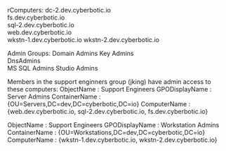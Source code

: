 rComputers:
dc-2.dev.cyberbotic.io   
fs.dev.cyberbotic.io     
sql-2.dev.cyberbotic.io  
web.dev.cyberbotic.io    
wkstn-1.dev.cyberbotic.io
wkstn-2.dev.cyberbotic.io

Admin Groups:
Domain Admins 
Key Admins    
DnsAdmins     
MS SQL Admins 
Studio Admins

Members in the support enginners group (jking) have admin access to these computers:
ObjectName     : Support Engineers
GPODisplayName : Server Admins
ContainerName  : {OU=Servers,DC=dev,DC=cyberbotic,DC=io}
ComputerName   : {web.dev.cyberbotic.io, sql-2.dev.cyberbotic.io, fs.dev.cyberbotic.io}

ObjectName     : Support Engineers
GPODisplayName : Workstation Admins
ContainerName  : {OU=Workstations,DC=dev,DC=cyberbotic,DC=io}
ComputerName   : {wkstn-1.dev.cyberbotic.io, wkstn-2.dev.cyberbotic.io}